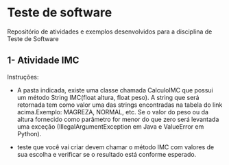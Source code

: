 # Teste de software 
 Repositório de atividades e exemplos desenvolvidos para a disciplina de Teste de Software
## 1- Atividade IMC
Instruções: 
* A pasta indicada, existe uma classe chamada CalculoIMC que possui um método String IMC(float altura, float peso).  A string que será retornada tem como valor uma das strings encontradas na tabela do link acima.Exemplo: MAGREZA, NORMAL, etc. Se o valor do peso ou da altura fornecido como parâmetro for menor do que zero será levantada uma exceção (IllegalArgumentException em Java e ValueError em Python).

* teste que você vai criar devem chamar o método IMC com valores de sua escolha e verificar se o resultado está conforme esperado. 
